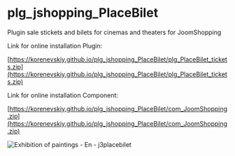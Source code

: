 # plg_jshopping_PlaceBilet
Plugin sale stickets and bilets for cinemas and theaters for JoomShopping 

Link for online installation Plugin:

[https://korenevskiy.github.io/plg_jshopping_PlaceBilet/plg_PlaceBilet_tickets.zip](https://korenevskiy.github.io/plg_jshopping_PlaceBilet/plg_PlaceBilet_tickets.zip)

Link for online installation Component:

[https://korenevskiy.github.io/plg_jshopping_PlaceBilet/com_JoomShopping.zip](https://korenevskiy.github.io/plg_jshopping_PlaceBilet/com_JoomShopping.zip)

 
![Exhibition of paintings - En - j3placebilet](https://user-images.githubusercontent.com/6898474/145529212-06d132d5-c701-434c-880e-be2486bfd927.png)
